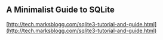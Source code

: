 ## A Minimalist Guide to SQLite
  
  [http://tech.marksblogg.com/sqlite3-tutorial-and-guide.html](http://tech.marksblogg.com/sqlite3-tutorial-and-guide.html)